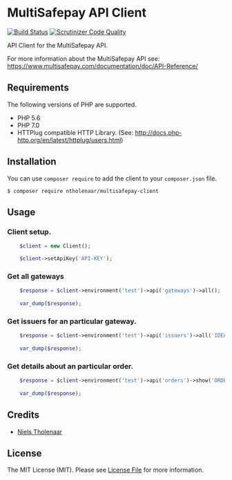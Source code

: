 # MultiSafepay API Client

[![Build Status](https://travis-ci.org/nielstholenaar/multisafepay-client.svg?branch=master)](https://travis-ci.org/nielstholenaar/multisafepay-client) [![Scrutinizer Code Quality](https://scrutinizer-ci.com/g/nielstholenaar/multisafepay-client/badges/quality-score.png?b=master)](https://scrutinizer-ci.com/g/nielstholenaar/multisafepay-client/?branch=master)

API Client for the MultiSafepay API.

For more information about the MultiSafepay API see: https://www.multisafepay.com/documentation/doc/API-Reference/

## Requirements

The following versions of PHP are supported.

* PHP 5.6
* PHP 7.0
* HTTPlug compatible HTTP Library. (See: http://docs.php-http.org/en/latest/httplug/users.html)

## Installation

You can use `composer require` to add the client to your `composer.json` file.

```
$ composer require ntholenaar/multisafepay-client
```

## Usage

### Client setup.

```php
    $client = new Client();

    $client->setApiKey('API-KEY');
```

### Get all gateways

```php
    $response = $client->environment('test')->api('gateways')->all();
    
    var_dump($response);
```

### Get issuers for an particular gateway.

```php
    $response = $client->environment('test')->api('issuers')->all('IDEAL');
        
    var_dump($response);
```

### Get details about an particular order.

```php
    $response = $client->environment('test')->api('orders')->show('ORDER-ID');
        
    var_dump($response);
```

## Credits

- [Niels Tholenaar](https://github.com/nielstholenaar)


## License

The MIT License (MIT). Please see [License File](LICENSE) for more information.
